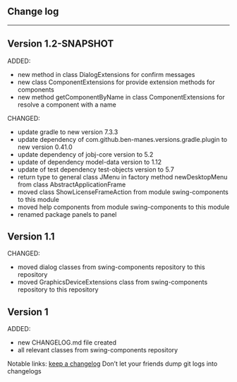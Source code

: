 ## Change log
----------------------

Version 1.2-SNAPSHOT
-------------

ADDED:

- new method in class DialogExtensions for confirm messages
- new class ComponentExtensions for provide extension methods for components
- new method getComponentByName in class ComponentExtensions for resolve a component with a name

CHANGED:

- update gradle to new version 7.3.3
- update dependency of com.github.ben-manes.versions.gradle.plugin to new version 0.41.0
- update dependency of jobj-core version to 5.2
- update of dependency model-data version to 1.12
- update of test dependency test-objects version to 5.7
- return type to general class JMenu in factory method newDesktopMenu from class AbstractApplicationFrame
- moved class ShowLicenseFrameAction from module swing-components to this module
- moved help components from module swing-components to this module
- renamed package panels to panel


Version 1.1
-------------

CHANGED:

- moved dialog classes from swing-components repository to this repository
- moved GraphicsDeviceExtensions class from swing-components repository to this repository

Version 1
-------------

ADDED:

- new CHANGELOG.md file created
- all relevant classes from swing-components repository

Notable links:
[keep a changelog](http://keepachangelog.com/en/1.0.0/) Don’t let your friends dump git logs into
changelogs

